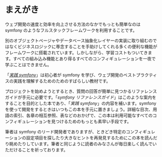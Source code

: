 まえがき
========

ウェブ開発の速度と効率を向上させる方法のなかでもっとも簡単なのは symfony のようなフルスタックフレームワークを利用することです。

別のオブジェクトページャやデータベース抽象化レイヤーの実装に取り組むのではなくビジネスロジックに専念することを手助けしてくれる多くの便利な機能がフレームワークに搭載されています。しかしながら、学習コストもついてきます。すべての組み込み機能とあり得るすべてのコンフィギュレーションを一夜で学ぶことはできません。

「[*実践 symfony*](http://www.symfony-project.org/jobeet/)」は初心者が symfony を学び、ウェブ開発のベストプラクティスの実践を理解するためのためのすばらしい教材です。

プロジェクトを始めようとするとき、質問の回答が簡単に見つかるリファレンスガイドが手元に必要です。「*symfony リファレンスガイド*」はこのような案内をすることを目的とした本であり、「*実践 symfony*」の内容を補います。symfony を使って開発をするときはいつもこの本を手元に置きましょう。詳細な目次、用語の索引、各章の相互参照、表などのおかげで、この本は利用可能なすべてのコンフィギュレーションを見つけるためのもっとも素早い手段です。

筆者は symfony のリード開発者でありますが、ときどき特定のコンフィギュレーションの設定項目を探したり大きなヒントを再発見するためにこの本を読んだり眺めたりしています。筆者と同じように読者のみなさんが毎日楽しく読んでいただけることを祈っております。
